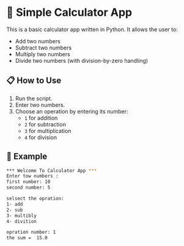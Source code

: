 # 🧮 Simple Calculator App

This is a basic calculator app written in Python. It allows the user to:

- Add two numbers
- Subtract two numbers
- Multiply two numbers
- Divide two numbers (with division-by-zero handling)

## 📋 How to Use

1. Run the script.
2. Enter two numbers.
3. Choose an operation by entering its number:
   - `1` for addition
   - `2` for subtraction
   - `3` for multiplication
   - `4` for division

## 🔢 Example

```bash
*** Welcome To Calculator App ***
Enter tow numbers :
first number: 10
second number: 5

selsect the opration:
1- add
2- sub 
3- multibly
4- divition

opration number: 1
the sum =  15.0
